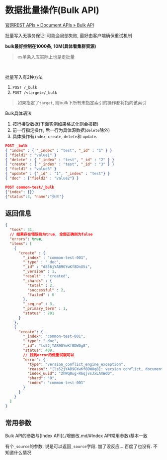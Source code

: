 # 数据批量操作(Bulk API)

[官网REST APIs » Document APIs » Bulk API](https://www.elastic.co/guide/en/elasticsearch/reference/8.2/docs-bulk.html)

批量写入无事务保证! 可能会局部失败, 最好由客户端确保重试机制

**bulk最好控制在1000条, 10M(具体看集群资源)**

> es单条入库实际上也是走批量

​		

批量写入有2种方法

1. `POST /_bulk`
2. `POST /<target>/_bulk`

> 如果指定了`target`, 则bulk下所有未指定索引的操作都将指向该索引

Bulk具体语法

1. 按行接受数据(下面实例如果格式化则会报错)
2. 前一行指定操作, 后一行为具体源数据(`delete`除外)
3. 具体操作有`index`, `create`, `delete`和 `update`. 

```json
POST _bulk
{ "index" : { "_index" : "test", "_id" : "1" } }
{ "field1" : "value1" }
{ "delete" : { "_index" : "test", "_id" : "2" } }
{ "create" : { "_index" : "test", "_id" : "3" } }
{ "field1" : "value3" }
{ "update" : {"_id" : "1", "_index" : "test"} }
{ "doc" : {"field2" : "value2"} }

POST common-test/_bulk
{"index": {}}
{"status":3, "name":"张三"}
```



## 返回信息

```json
{
  "took": 31,
  // 如果存在错误则为true, 全部正确则为false
  "errors": true,
  "items": [
    {
      "create" : {
        "_index" : "common-test-001",
        "_type" : "_doc",
        "_id" : "d856jYAB9GYwKf8DnU5i",
        "_version" : 1,
        "result" : "created",
        "_shards" : {
          "total" : 2,
          "successful" : 2,
          "failed" : 0
        },
        "_seq_no" : 3,
        "_primary_term" : 1,
        "status" : 201
      }
    },
    {
      "create": {
        "_index": "common-test-001",
        "_type": "_doc",
        "_id": "ls52jYAB9GYwKf8DW0g8",
        "status": 409,
        // 找到error的做重试就可以
        "error": {
          "type": "version_conflict_engine_exception",
          "reason": "[ls52jYAB9GYwKf8DW0g8]: version conflict, document already exists (current version [1])",
          "index_uuid": "2hWq0ug-R6qjvsJxLAXWdQ",
          "shard": "0",
          "index": "common-test-001"
        }
      }
    }
  ]
}
```



## 常用参数

Bulk API的参数与[Index API](./增删改.md/#Index API常用参数)基本一致

有个`_source`的参数, 说是可以返回`_source`字段. 加了没反应....百度了也没有. 不知道什么情况

